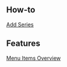 ## How-to
[Add Series](https://github.com/NzbDrone/NzbDrone/wiki/Add-Series) 
## Features 
[Menu Items Overview](https://github.com/NzbDrone/NzbDrone/wiki/Menu-Items-Overview)
